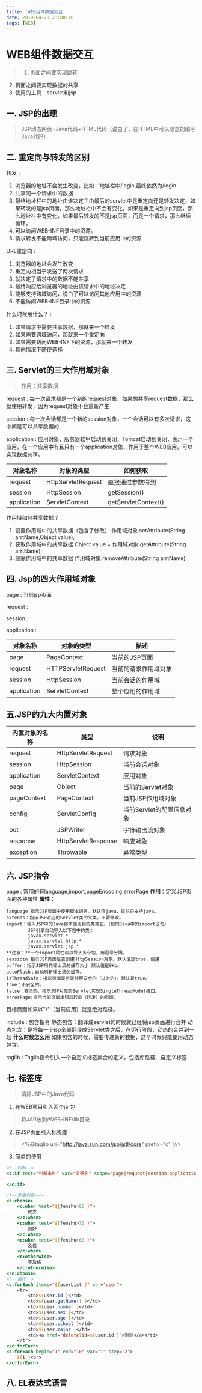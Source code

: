 ```yaml
---
title: 'WEB组件数据交互'
date: 2019-04-23 23:00:40
tags: [WEB]
---
```

# WEB组件数据交互


> 1. 页面之间要实现跳转
2. 页面之间要实现数据的共享
3. 使用的工具：servlet和jsp

## 一. JSP的出现
> JSP动态网页=Java代码+HTML代码（说白了，在HTML中可以随意的编写Java代码）

## 二. 重定向与转发的区别

转发
: 

 1. 浏览器的地址不会发生改变，比如：地址栏中/login,最终依然为/login
2. 共享同一个请求中的数据
3. 最终地址栏中的地址由谁决定？由最后的servlet中是重定向还是转发决定，如果转发的是jsp页面，那么地址栏中不会有变化，如果是重定向到jsp页面，那么地址栏中有变化。如果最后转发的不是jsp页面，而是一个请求，那么继续循环。
4. 可以访问WEB-INF目录中的资源。
5. 请求转发不能跨域访问，只能跳转到当前应用中的资源

URL重定向
: 

 1. 浏览器的地址会发生改变
 2. 重定向相当于发送了两次请求
 3. 就决定了请求中的数据不能共享
 4. 最终响应给浏览器的地址由该请求中的地址决定
 5. 能够支持跨域访问，说白了可以访问其他应用中的资源
 6. 不能访问WEB-INF目录中的资源
 

什么时候用什么？
: 

 1. 如果请求中需要共享数据，那就来一个转发
 2. 如果需要跨域访问，那就来一个重定向
 3. 如果需要访问WEB-INF下的资源，那就来一个转发
 4. 其他情况下随便选择
 
## 三. Servlet的三大作用域对象

> 作用：共享数据

request
: 每一次请求都是一个新的request对象，如果想共享request数据，那么就使用转发，因为request对象不会重新产生

session
: 每一次会话都是一个新的session对象，一个会话可以有多次请求，这中间是可以共享数据的

application
: 应用对象，服务器软甲启动到关闭，Tomcat启动到关闭，表示一个应用，在一个应用中有且只有一个application对象，作用于整个WEB应用，可以实现数据共享。

|对象名称|对象的类型|如何获取
|---|---|---|
|request|HttpServletRequest|直接通过参数得到
|session|HttpSession|getSession()
|application|ServletContext|getServletContext()

作用域如何共享数据？
: 

 1. 设置作用域中的共享数据（包含了修改）
    作用域对象.setAttribute(String arrtName,Object value);
 2. 获取作用域中的共享数据
    Object value = 作用域对象.getAttribute(String arrtName);
 3. 删除作用域中的共享数据
    作用域对象.removeAttribute(String arrtName)
    

## 四. Jsp的四大作用域对象

page
: 当前jsp页面

request
: 

session
: 

application
: 

|对象名称|对象的类型|描述|
|---|---|---|
|page|PageContext|当前的JSP页面
|request|HTTPServletRequest|当前的请求作用域对象|
|session|HttpSession|当前会话的作用域|
|application|ServletContext|整个应用的作用域

## 五.JSP的九大内置对象

|内置对象的名称|类型|说明|
|---|---|--|
|request|HttpServletRequest|请求对象|
|session|HttpSession|当前会话对象|
|application|ServletContext|应用对象|
|page|Object|当前的Servlet对象|
|pageContext|PageContext|当前JSP作用域对象|
|config|ServletConfig|当前Servlet的配置信息对象|
|out|JSPWriter|字符输出流对象|
|response|HttpServletResponse|响应对象|
|exception|Throwable|异常类型|

## 六. JSP指令

page
: 常用的有language,import,pageEncoding,errorPage
	**作用**：定义JSP页面的各种属性
	**属性**：
	
    language:指示JSP页面中使用脚本语言。默认值java，目前只支持java。
    extends：指示JSP对应的Servlet类的父类。不要修改。
    import：导入JSP中的Java脚本使用到的类或包。（如同Java中的import语句）
            JSP引擎自动导入以下包中的类：
            javax.servlet.*
            javax.servlet.http.*
            javax.servlet.jsp.*
    **注意：**一个import属性可以导入多个包，用逗号分隔。
    sessioin:指示JSP页面是否创建HttpSession对象。默认值是true，创建
    buffer：指示JSP用的输出流的缓存大小.默认值是8Kb。
    autoFlush：自动刷新输出流的缓存。
    isThreadSafe：指示页面是否是线程安全的（过时的）。默认是true。
    true：不安全的。
    false：安全的。指示JSP对应的Servlet实现SingleThreadModel接口。
    errorPage:指示当前页面出错后转向（转发）的页面。
目标页面如果以"/"（当前应用）就是绝对路径。

include
: 包含指令
    静态包含：翻译成servlet的时候就已经将jsp页面进行合并
    动态包含：是将每一个jsp全部翻译成Servlet类之后，在运行阶段，动态的合并到一起
    **什么时候怎么用**
    如果包含的时候，需要传递新的数据，这个时候只能使用动态包含。
    
taglib
: Taglib指令引入一个自定义标签集合的定义，包括库路径、自定义标签

## 七. 标签库
> 清除JSP中的Java代码

1. 在WEB项目引入两个jar包
> 将JAR放到/WEB-INF/lib目录
2. 在JSP页面引入标签库
> <%@taglib uri="http://java.sun.com/jsp/jstl/core" prefix="c" %>
3. 简单的使用
```jsp
<!--判断-->
<c:if test="判断条件" var="变量名" scope="page|request|session|application">

</c:if>

<!--多重判断-->
<c:choose>
	<c:when test="${fenshu>90 }">
		优秀
	</c:when>
	<c:when test="${fenshu>70 }">
		良好
	</c:when>
	<c:when test="${fenshu>60 }">
		及格
	</c:when>
	<c:otherwise>
		不及格
	</c:otherwise>
</c:choose>
<!--循环-->
<c:forEach items="${userList }" var="user">
	<tr>
		<td>${user.id }</td>
		<td>${user.getName() }</td>
		<td>${user.number }</td>
		<td>${user.sex }</td>
		<td>${user.age }</td>
		<td>${user.school }</td>
		<td>${user.major }</td>
		<td><a href="delete?id=${user.id }">删除</a></td>
	</tr>
</c:forEach>
<c:forEach begin="1" end="10" var="i" step="2">
	${i }<br>
</c:forEach>
```
## 八. EL表达式语言
